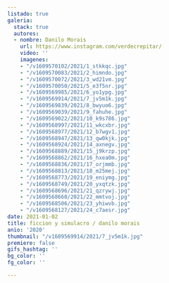 ```yaml
---
listado: true
galeria:
  stack: true
  autores:
  - nombre: Danilo Morais
    url: https://www.instagram.com/verdecrepitar/
    video: ''
    imagenes:
    - "/v1609570102/2021/1_stkkqc.jpg"
    - "/v1609570083/2021/2_himndo.jpg"
    - "/v1609570072/2021/3_wd21vm.jpg"
    - "/v1609570050/2021/5_e3f5nr.jpg"
    - "/v1609569985/2021/6_yo1ypg.jpg"
    - "/v1609569914/2021/7_jv5m1k.jpg"
    - "/v1609569839/2021/8_bwyuo6.jpg"
    - "/v1609569039/2021/9_fahuhe.jpg"
    - "/v1609569022/2021/10_k9s786.jpg"
    - "/v1609568997/2021/11_wkcxbr.jpg"
    - "/v1609568977/2021/12_b7wgv1.jpg"
    - "/v1609568947/2021/13_qw0kjk.jpg"
    - "/v1609568924/2021/14_axnegv.jpg"
    - "/v1609568889/2021/15_j9krzp.jpg"
    - "/v1609568862/2021/16_hxea0m.jpg"
    - "/v1609568836/2021/17_orjmmb.jpg"
    - "/v1609568813/2021/18_m25mej.jpg"
    - "/v1609568773/2021/19_eniymg.jpg"
    - "/v1609568749/2021/20_yxqtzk.jpg"
    - "/v1609568696/2021/21_qzrywj.jpg"
    - "/v1609568660/2021/22_mmtvoj.jpg"
    - "/v1609568506/2021/23_yhiwvb.jpg"
    - "/v1609568127/2021/24_c7aesr.jpg"
date: 2021-01-02
title: ficcion y simulacro / danilo morais
anio: '2020'
thumbnail: "/v1609569914/2021/7_jv5m1k.jpg"
premiere: false
gifs_hashtag: ''
bg_color: ''
fg_color: ''

---
```

